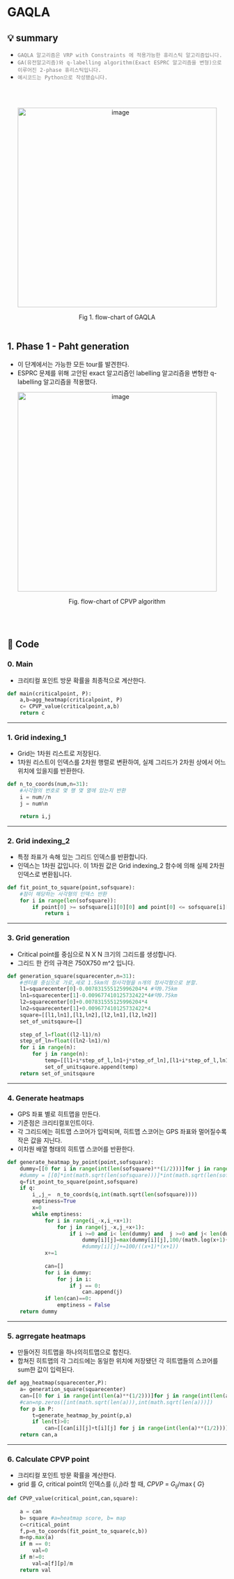 # GAQLA
## 💡 summary
<ul><li><code style="color : Gray">GAQLA 알고리즘은 VRP with Constraints 에 적용가능한 휴리스틱 알고리즘입니다.</code></li><li><code style="color : Gray">GA(유전알고리즘)와 q-labelling algorithm(Exact ESPRC 알고리즘을 변형)으로 이루어진 2-phase 휴리스틱입니다.</code></li><li><code style="color : Gray">예시코드는 Python으로 작성됐습니다.</code></li></ul>
<br>   
<br> 
<p align="center">
<img width="457" alt="image" src="https://github.com/user-attachments/assets/03b13fd0-0193-448a-95ab-5b46622a9384">
<p\>
<p align="center">
Fig 1. flow-chart of GAQLA
<p\>
<br>   
<br> 

## 1. Phase 1 - Paht generation
* 이 단계에서는 가능한 모든 tour를 발견한다.
* ESPRC 문제를 위해 고안된 exact 알고리즘인 labelling 알고리즘을 변형한 q-labelling 알고리즘을 적용했다.
<p align="center">
<img width="457" alt="image" src="https://github.com/user-attachments/assets/03b13fd0-0193-448a-95ab-5b46622a9384](https://github.com/user-attachments/assets/744a498e-84af-4f4a-9826-212d9e483eb5">
<p\>
<p align="center">
Fig. flow-chart of CPVP algorithm
<p\>
    
</p> 
<br>   
<br>   
  
    
## 📄 Code

### 0. Main
* 크리티컬 포인트 방문 확률을 최종적으로 계산한다.

```python
def main(criticalpoint, P):
    a,b=agg_heatmap(criticalpoint, P)
    c= CPVP_value(criticalpoint,a,b)
    return c
```
---

### 1. Grid indexing_1
* Grid는 1차원 리스트로 저장된다.
* 1차원 리스트이 인덱스를 2차원 행렬로 변환하여, 실제 그리드가 2차원 상에서 어느 위치에 있을지를 반환한다.

```python
def n_to_coords(num,n=31):
    #사각형의 번호로 몇 행 몇 열에 있는지 반환
    i = num//n
    j = num%n

    return i,j
```
---
### 2. Grid indexing_2
* 특정 좌표가 속해 있는 그리드 인덱스를 반환합니다.
* 인덱스는 1차원 값입니다. 이 1차원 값은 Grid indexing_2 함수에 의해 실제 2차원 인덱스로 변환됩니다.

```python
def fit_point_to_square(point,sofsquare):
    #점이 해당하는 사각형의 인덱스 반환
    for i in range(len(sofsquare)):
        if point[0] >= sofsquare[i][0][0] and point[0] <= sofsquare[i][2][0] and  point[1] >= sofsquare[i][0][1] and point[1] <= sofsquare[i][2][1]:
            return i
```
---
### 3. Grid generation
* Critical point를 중심으로 N X N 크기의 그리드를 생성합니다.
* 그리드 한 칸의 규격은 750X750 m^2 입니다.

```python
def generation_square(squarecenter,n=31):
    #센터를 중심으로 가로,세로 1.5km의 정사각형을 n개의 정사각형으로 분할.
    l1=squarecenter[0]-0.007831555125996204*4 #약0.75km
    ln1=squarecenter[1]-0.009677410125732422*4#약0.75km
    l2=squarecenter[0]+0.007831555125996204*4 
    ln2=squarecenter[1]+0.009677410125732422*4
    square=[[l1,ln1],[l1,ln2],[l2,ln1],[l2,ln2]]
    set_of_unitsqaure=[]
    
    step_of_l=float((l2-l1)/n)
    step_of_ln=float((ln2-ln1)/n)
    for i in range(n):
        for j in range(n):
            temp=[[l1+i*step_of_l,ln1+j*step_of_ln],[l1+i*step_of_l,ln1+(j+1)*step_of_ln],[l1+(i+1)*step_of_l,ln1+(j+1)*step_of_ln],[l1+(i+1)*step_of_l,ln1+j*step_of_ln]]
            set_of_unitsqaure.append(temp)
    return set_of_unitsqaure
```
---
### 4. Generate heatmaps
* GPS 좌표 별로 히트맵을 만든다.
* 기준점은 크리티컬포인트이다.
* 각 그리드에는 히트맵 스코어가 입력되며, 히트맵 스코어는 GPS 좌표와 멀어질수록 작은 값을 지닌다.
* 이차원 배열 형태의 히트맵 스코어를 반환한다.

```python
def generate_heatmap_by_point(point,sofsquare):
    dummy=[[0 for i in range(int(len(sofsquare)**(1/2)))]for j in range(int(len(sofsquare)**(1/2)))]
    #dummy = [[0]*int(math.sqrt(len(sofsquare)))]*int(math.sqrt(len(sofsquare)))
    q=fit_point_to_square(point,sofsquare)
    if q:
        i_,j_=  n_to_coords(q,int(math.sqrt(len(sofsquare))))
        emptiness=True
        x=0
        while emptiness:
            for i in range(i_-x,i_+x+1):
                for j in range(j_-x,j_+x+1):
                    if i >=0 and i< len(dummy) and  j >=0 and j< len(dummy):
                        dummy[i][j]=max(dummy[i][j],100/(math.log(x+1)+0.5))
                        #dummy[i][j]+=100/((x+1)*(x+1))
            x+=1
        
            can=[]
            for i in dummy:
                for j in i:
                    if j == 0:
                        can.append(j)
            if len(can)==0:
                emptiness = False
    return dummy
```

---
### 5. agrregate heatmaps
* 만들어진 히트맵을 하나의히트맵으로 합친다.
* 합쳐진 히트맵의 각 그리드에는 동일한 위치에 저장됐던 각 히트맵들의 스코어를 sum한 값이 입력된다.

```python
def agg_heatmap(squarecenter,P):
    a= generation_square(squarecenter)
    can=[[0 for i in range(int(len(a)**(1/2)))]for j in range(int(len(a)**(1/2)))]
    #can=np.zeros([int(math.sqrt(len(a))),int(math.sqrt(len(a)))])
    for p in P:
        t=generate_heatmap_by_point(p,a)
        if len(t)>0:
            can=[[can[i][j]+t[i][j] for j in range(int(len(a)**(1/2)))]for i in range(int(len(a)**(1/2)))]
    return can,a
```

---

### 6. Calculate CPVP point
* 크리티컬 포인트 방문 확률을 계산한다.
* grid 를 $G$, critical point의 인덱스를 $(i,j)$라 할 때, $CPVP\ =\ G_{ij}/\max{\{\ G\}}$ 

```python
def CPVP_value(critical_point,can,square):
    
    a = can
    b= square #a=heatmap score, b= map
    c=critical_point
    f,p=n_to_coords(fit_point_to_square(c,b))
    m=np.max(a)
    if m == 0:
        val=0
    if m!=0:
        val=a[f][p]/m
    return val

```
